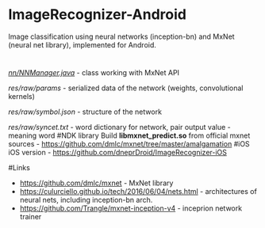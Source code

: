 # ImageRecognizer-Android
Image classification using neural networks (inception-bn) and MxNet (neural net library), implemented for Android.
#
[*nn/NNManager.java*](https://github.com/dneprDroid/ImageRecognizer/blob/master/app/src/main/java/neural/imagerecognizer/app/nn/NNManager.java) - class working with MxNet API

*res/raw/params* - serialized data of the network (weights, convolutional kernels)

*res/raw/symbol.json* - structure of the network 

*res/raw/syncet.txt* - word dictionary for network, pair output value - meaning word 
#NDK library
Build **libmxnet_predict.so** from official mxnet sources - https://github.com/dmlc/mxnet/tree/master/amalgamation
#iOS
iOS version -  https://github.com/dneprDroid/ImageRecognizer-iOS

#Links
  * https://github.com/dmlc/mxnet - MxNet library 
  * https://culurciello.github.io/tech/2016/06/04/nets.html - architectures of neural nets, including inception-bn arch.
  * https://github.com/Trangle/mxnet-inception-v4 - inceprion network trainer


